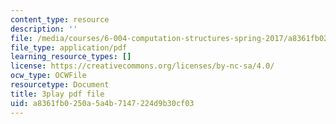 ```yaml
---
content_type: resource
description: ''
file: /media/courses/6-004-computation-structures-spring-2017/a8361fb0250a5a4b7147224d9b30cf03_0aMDzMhf528.pdf
file_type: application/pdf
learning_resource_types: []
license: https://creativecommons.org/licenses/by-nc-sa/4.0/
ocw_type: OCWFile
resourcetype: Document
title: 3play pdf file
uid: a8361fb0-250a-5a4b-7147-224d9b30cf03
---
```

